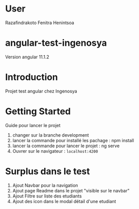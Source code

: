 # User
Razafindrakoto Fenitra Henintsoa

# angular-test-ingenosya
Version angular 11.1.2

# Introduction 
Projet test angular chez Ingenosya

# Getting Started
Guide pour lancer le projet
1.	changer sur la branche development
2.	lancer la commande pour installé les pachage : npm install
3.	lancer la commande pour lancer le projet :  ng serve
4.	Ouvrer sur le navigateur : <code>localhost:4200</code>

# Surplus dans le test
1.	Ajout Navbar pour la navigation
2.	Ajout page Readme dans le projet "visible sur le navbar"
3.	Ajout Filtre sur liste des etudiants
4.	Ajout des icon dans le modal détail d'une etudiant




